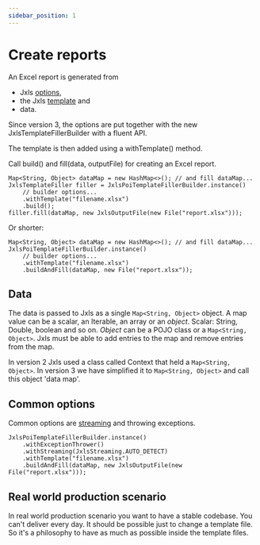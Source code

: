 ```yaml
---
sidebar_position: 1
---
```


# Create reports

An Excel report is generated from

- Jxls [options](../builder),
- the Jxls [template](../documentation/template) and
- data.

Since version 3, the options are put together with the new JxlsTemplateFillerBuilder with a fluent API.

The template is then added using a withTemplate() method.

Call build() and fill(data, outputFile) for creating an Excel report.

```
Map<String, Object> dataMap = new HashMap<>(); // and fill dataMap...
JxlsTemplateFiller filler = JxlsPoiTemplateFillerBuilder.instance()
    // builder options...
    .withTemplate("filename.xlsx")
    .build();
filler.fill(dataMap, new JxlsOutputFile(new File("report.xlsx")));
```

Or shorter:

```
Map<String, Object> dataMap = new HashMap<>(); // and fill dataMap...
JxlsPoiTemplateFillerBuilder.instance()
    // builder options...
    .withTemplate("filename.xlsx")
    .buildAndFill(dataMap, new File("report.xlsx"));
```

## Data

The data is passed to Jxls as a single `Map<String, Object>` object.
A map value can be a scalar, an Iterable, an array or an *object*.
Scalar: String, Double, boolean and so on.
*Object* can be a POJO class or a `Map<String, Object>`.
Jxls must be able to add entries to the map and remove entries from the map.

In version 2 Jxls used a class called Context that held a `Map<String, Object>`.
In version 3 we have simplified it to `Map<String, Object>` and call this object 'data map'.

## Common options

Common options are [streaming](streaming) and throwing exceptions.

```
JxlsPoiTemplateFillerBuilder.instance()
    .withExceptionThrower()
    .withStreaming(JxlsStreaming.AUTO_DETECT)
    .withTemplate("filename.xlsx")
    .buildAndFill(dataMap, new JxlsOutputFile(new File("report.xlsx")));
```

## Real world production scenario

In real world production scenario you want to have a stable codebase. You can't deliver every day. It should be possible just to change
a template file. So it's a philosophy to have as much as possible inside the template files.
